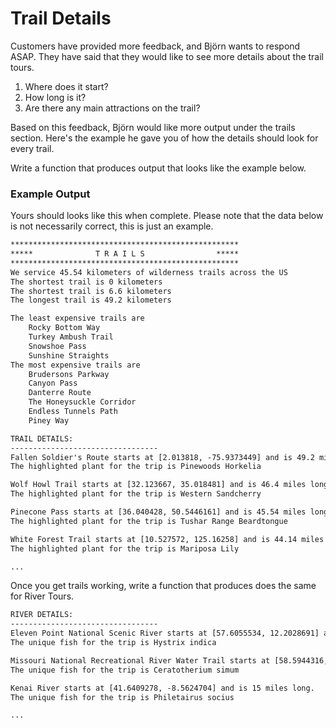 # Trail Details

Customers have provided more feedback, and Björn wants to respond ASAP. They have said that they would like to see more details about the trail tours.

1. Where does it start?
2. How long is it?
3. Are there any main attractions on the trail?

Based on this feedback, Björn would like more output under the trails section. Here's the example he gave you of how the details should look for every trail.

Write a function that produces output that looks like the example below.

### Example Output

Yours should looks like this when complete. Please note that the data below is not necessarily correct, this is just an example.


```txt
***************************************************
*****              T R A I L S                *****
***************************************************
We service 45.54 kilometers of wilderness trails across the US
The shortest trail is 0 kilometers
The shortest trail is 6.6 kilometers
The longest trail is 49.2 kilometers

The least expensive trails are
	Rocky Bottom Way
	Turkey Ambush Trail
	Snowshoe Pass
	Sunshine Straights
The most expensive trails are
	Brudersons Parkway
	Canyon Pass
	Danterre Route
	The Honeysuckle Corridor
	Endless Tunnels Path
	Piney Way

TRAIL DETAILS:
---------------------------------
Fallen Soldier's Route starts at [2.013818, -75.9373449] and is 49.2 miles long.
The highlighted plant for the trip is Pinewoods Horkelia

Wolf Howl Trail starts at [32.123667, 35.018481] and is 46.4 miles long.
The highlighted plant for the trip is Western Sandcherry

Pinecone Pass starts at [36.040428, 50.5446161] and is 45.54 miles long.
The highlighted plant for the trip is Tushar Range Beardtongue

White Forest Trail starts at [10.527572, 125.16258] and is 44.14 miles long.
The highlighted plant for the trip is Mariposa Lily

...
```

Once you get trails working, write a function that produces does the same for River Tours.

```txt
RIVER DETAILS:
---------------------------------
Eleven Point National Scenic River starts at [57.6055534, 12.2028691] and is 22 miles long.
The unique fish for the trip is Hystrix indica

Missouri National Recreational River Water Trail starts at [58.5944316, 49.6634858] and is 19 miles long.
The unique fish for the trip is Ceratotherium simum

Kenai River starts at [41.6409278, -8.5624704] and is 15 miles long.
The unique fish for the trip is Philetairus socius

...
```
